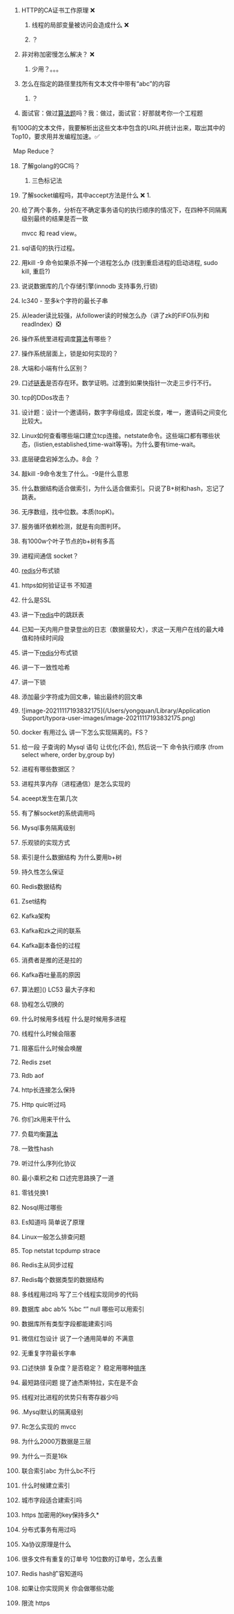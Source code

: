 1. HTTP的CA证书工作原理 ❌

   1. 线程的局部变量被访问会造成什么 ❌

   1. ？

2. 非对称加密慢怎么解决？ ❌
   1. 少用？。。。

3. 怎么在指定的路径里找所有文本文件中带有“abc”的内容 
   1. ？

4. 面试官：做过[算法题](https://www.nowcoder.com/study/live/489/1/1)吗？我：做过，面试官：好那就考你一个工程题 

​		有100G的文本文件，我要解析出这些文本中包含的URL并统计出来，取出其中的Top10，要求用并发编程加速。✅

​		Map Reduce？

18. 了解golang的GC吗？ 
    1. 三色标记法

19. 了解socket编程吗，其中accept方法是什么 ❌
    1. 

20. 给了两个事务，分析在不确定事务语句的执行顺序的情况下，在四种不同隔离级别最终的结果是否一致

    mvcc 和 read view。

21. sql语句的执行过程。 

22. 用kill -9 命令如果杀不掉一个进程怎么办 (找到重启进程的启动进程, sudo kill, 重启?)

23. 说说数据库的几个存储引擎(innodb 支持事务,行锁)

24. lc340 - 至多k个字符的最长子串

25. 从leader读比较强，从follower读的时候怎么办（讲了zk的FIFO队列和readIndex）❎

26. 操作系统里进程调度[算法]()有哪些？

27. 操作系统层面上，锁是如何实现的？

28. 大端和小端有什么区别？

29. 口述[链表]()是否存在环。数学证明。过渡到如果快指针一次走三步行不行。 

30. tcp的DDos攻击？ 

31. 设计题：设计一个邀请码，数字字母组成，固定长度，唯一，邀请码之间变化比较大。

32. Linux如何查看哪些端口建立tcp连接。netstate命令。这些端口都有哪些状态，(listien,established,time-wait等等)。为什么要有time-wait。 

33. 底层硬盘宕掉怎么办。8会 ？

34. 敲kill -9命令发生了什么。-9是什么意思 

35. 什么数据结构适合做索引，为什么适合做索引。只说了B+树和hash，忘记了跳表。 

36. 无序数组，找中位数。本质(topK)。

37. 服务循环依赖检测，就是有向图判环。

38. 有1000w个叶子节点的b+树有多高 

39. 进程间通信 socket？

40. [redis]()分布式锁 

41. https如何验证证书 不知道

42. 什么是SSL 

43. 讲一下[redis]()中的跳跃表 

44. 已知一天内用户登录登出的日志（数据量较大），求这一天用户在线的最大峰值和持续时间段 

45. 讲一下[redis]()分布式锁 

46. 讲一下一致性哈希 

47. 讲一下锁 

48. 添加最少字符成为回文串，输出最终的回文串 

49. ![image-20211117193832175](/Users/yongquan/Library/Application Support/typora-user-images/image-20211117193832175.png)

50. docker 有用过么 讲一下怎么实现隔离的。FS？

51. 给一段 子查询的 Mysql 语句 让优化(不会), 然后说一下 命令执行顺序 (from select where, order by,group by)

52. 进程有哪些数据区？

53. 进程共享内存（进程通信）是怎么实现的

54. aceept发生在第几次

55. 有了解socket的系统调用吗

56. Mysql事务隔离级别

57. 乐观锁的实现方式

58. 索引是什么数据结构 为什么要用b+树

59. 持久性怎么保证

60. Redis数据结构

61. Zset结构

62. Kafka架构

63. Kafka和zk之间的联系

64. Kafka副本备份的过程

65. 消费者是推的还是拉的

66. Kafka吞吐量高的原因

67. 算法题]() LC53 最大子序和

68. 协程怎么切换的

69. 什么时候用多线程 什么是时候用多进程

70. 线程什么时候会阻塞

71. 阻塞后什么时候会唤醒

72. Redis zset

73. Rdb aof

74. http长连接怎么保持

75. Http quic听过吗

76. 你们zk用来干什么

77. 负载均衡[算法]()

78. 一致性hash

79. 听过什么序列化协议

80. 最小乘积之和 口述完思路换了一道

81. 零钱兑换1

82. Nosql用过哪些

83. Es知道吗 简单说了原理

84. Linux一般怎么排查问题

85. Top netstat tcpdump strace

86. Redis主从同步过程

87. Redis每个数据类型的数据结构

88. 多线程用过吗 写了三个线程实现同步的代码

89. 数据库 abc ab% %bc “” null 哪些可以用索引

90. 数据库所有类型字段都能建索引吗

91. 微信红包设计 说了一个通用简单的 不满意

92. 无重复字符最长字串

93. 口述快排 复杂度？是否稳定？ 稳定用哪种[排序]()

94. 最短路径问题 提了迪杰斯特拉，实在是不会

95. 线程对比进程的优势只有寄存器少吗

96. .Mysql默认的隔离级别

97. Rc怎么实现的 mvcc

98. 为什么2000万数据是三层

99. 为什么一页是16k

100. 联合索引abc 为什么bc不行

101. 什么时候建立索引

102. 城市字段适合建索引吗

103. https 加密用的key保持多久*

104. 分布式事务有用过吗

105. Xa协议原理是什么

106. 很多文件有重复的订单号 10位数的订单号，怎么去重

107. Redis hash扩容知道吗

108. 如果让你实现网关 你会做哪些功能

109. 限流 https